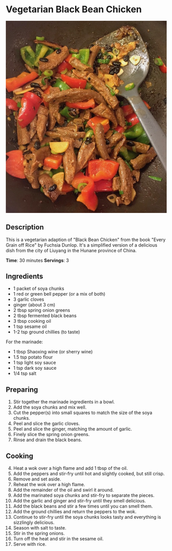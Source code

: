 # Vegetarian Black Bean Chicken

![](vegetarian-black-bean-chicken.jpg)

## Description

This is a vegetarian adaption of "Black Bean Chicken" from the book "Every Grain off Rice" by Fuchsia Dunlop. It's a simplified version of a delicious dish from the city of Liuyang in the Hunane province of China.

**Time**: 30 minutes
**Servings**: 3

## Ingredients

- 1 packet of soya chunks
- 1 red or green bell pepper (or a mix of both)
- 3 garlic cloves
- ginger (about 3 cm)
- 2 tbsp spring onion greens
- 2 tbsp fermented black beans
- 3 tbsp cooking oil
- 1 tsp sesame oil
- 1-2 tsp ground chillies (to taste)

For the marinade:
- 1 tbsp Shaoxing wine (or sherry wine)
- 1.5 tsp potato flour
- 1 tsp light soy sauce
- 1 tsp dark soy sauce
- 1/4 tsp salt

## Preparing

1. Stir together the marinade ingredients in a bowl.
2. Add the soya chunks and mix well.
3. Cut the pepper(s) into small squares to match the size of the soya chunks.
4. Peel and slice the garlic cloves.
5. Peel and slice the ginger, matching the amount of garlic.
6. Finely slice the spring onion greens.
7. Rinse and drain the black beans.

## Cooking

4. Heat a wok over a high flame and add 1 tbsp of the oil.
5. Add the peppers and stir-fry until hot and slightly cooked, but still crisp.
6. Remove and set aside.
7. Reheat the wok over a high flame.
8. Add the remainder of the oil and swirl it around.
9. Add the marinated soya chunks and stir-fry to separate the pieces.
11. Add the garlic and ginger and stir-fry until they smell delicious.
12. Add the black beans and stir a few times until you can smell them.
13. Add the ground chillies and return the peppers to the wok.
14. Continue to stir-fry until the soya chunks looks tasty and everything is sizzlingly delicious.
16. Season with salt to taste.
17. Stir in the spring onions.
18. Turn off the heat and stir in the sesame oil.
19. Serve with rice.
